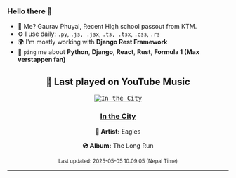 ### Hello there 👋
- 💨 Me? Gaurav Phuyal, Recent High school passout from KTM.
- ⚙️ I use daily: `.py`, `.js, .jsx`, `.ts, .tsx`, `.css`, `.rs`
- 🌍 I'm mostly working with **Django Rest Framework**
- 💬 `ping` me about **Python**, **Django**, **React**, **Rust**, **Formula 1 (Max verstappen fan)**
<!-- YOUTUBE-MUSIC-START -->
<div align='center'>

## 🎵 Last played on YouTube Music

<kbd>

[![In the City](https://lastfm.freetls.fastly.net/i/u/174s/7c083e0b346b429ab22145780eca2fb8.jpg)](https://lastfm.freetls.fastly.net/i/u/174s/7c083e0b346b429ab22145780eca2fb8.jpg)

</kbd>

### [In the City](https://www.youtube.com/results?search_query=Eagles%20In%20the%20City)

**🎤 Artist:** Eagles

**💿 Album:** The Long Run

<sub>Last updated: 2025-05-05 10:09:05 (Nepal Time)</sub>

</div>

<!-- YOUTUBE-MUSIC-END -->
<hr>

